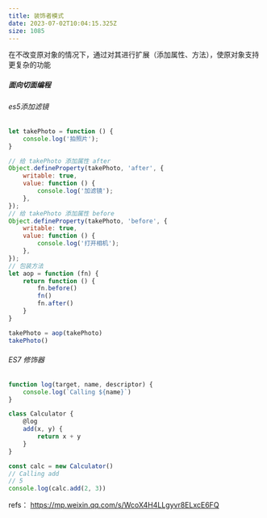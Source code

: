 ```yaml
---
title: 装饰者模式
date: 2023-07-02T10:04:15.325Z
size: 1085
---
```

在不改变原对象的情况下，通过对其进行扩展（添加属性、方法），使原对象支持更复杂的功能

##### 面向切面编程

###### es5添加滤镜
```js
let takePhoto = function () {
    console.log('拍照片');
}

// 给 takePhoto 添加属性 after
Object.defineProperty(takePhoto, 'after', {
    writable: true,
    value: function () {
        console.log('加滤镜');
    },
});
// 给 takePhoto 添加属性 before
Object.defineProperty(takePhoto, 'before', {
    writable: true,
    value: function () {
        console.log('打开相机');
    },
});
// 包装方法
let aop = function (fn) {
    return function () {
        fn.before()
        fn()
        fn.after()
    }
}

takePhoto = aop(takePhoto)
takePhoto()
```

###### ES7 修饰器
```js
function log(target, name, descriptor) {
    console.log(`Calling ${name}`)
}

class Calculator {
    @log
    add(x, y) {
        return x + y
    }
}

const calc = new Calculator()
// Calling add
// 5
console.log(calc.add(2, 3))
```



refs：
https://mp.weixin.qq.com/s/WcoX4H4LLgyvr8ELxcE6FQ
